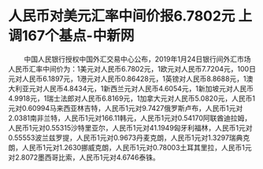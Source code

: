 # 人民币对美元汇率中间价报6.7802元 上调167个基点-中新网

　　  中国人民银行授权中国外汇交易中心公布，2019年1月24日银行间外汇市场人民币汇率中间价为：1美元对人民币6.7802元，1欧元对人民币7.7204元，100日元对人民币6.1897元，1港元对人民币0.86428元，1英镑对人民币8.8688元，1澳大利亚元对人民币4.8434元，1新西兰元对人民币4.6054元，1新加坡元对人民币4.9918元，1瑞士法郎对人民币6.8169元，1加拿大元对人民币5.0820元，人民币1元对0.60994马来西亚林吉特，人民币1元对9.7427俄罗斯卢布，人民币1元对2.0381南非兰特，人民币1元对166.11韩元，人民币1元对0.54170阿联酋迪拉姆，人民币1元对0.55315沙特里亚尔，人民币1元对41.1949匈牙利福林，人民币1元对0.55553波兰兹罗提，人民币1元对0.9673丹麦克朗，人民币1元对1.3297瑞典克朗，人民币1元对1.2630挪威克朗，人民币1元对0.78003土耳其里拉，人民币1元对2.8072墨西哥比索，人民币1元对4.6746泰铢。

